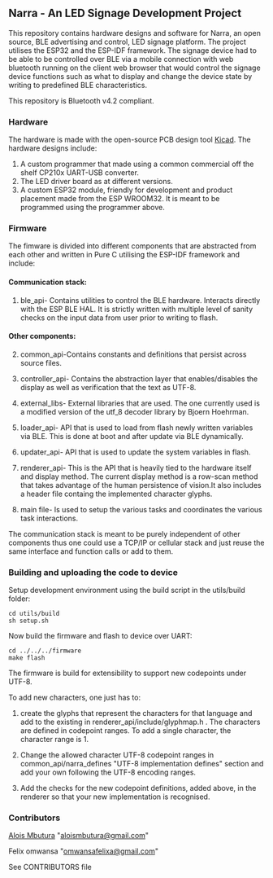 
## Narra - An LED Signage Development Project

This repository contains hardware designs and software for Narra, an open source, BLE advertising and control, LED signage platform. The project utilises the ESP32 and the ESP-IDF framework. The signage device had to be able to be controlled over BLE via a mobile connection with web bluetooth running on the client web browser that would control the signage device functions such as what to display and change the device state by writing to predefined BLE characteristics.

This repository is Bluetooth v4.2 compliant.

### Hardware

The hardware is made with the open-source PCB design tool [Kicad](http://kicad-pcb.org/). The hardware designs include:

1. A custom programmer that made using a common commercial off the shelf CP210x UART-USB converter.
2. The LED driver board as at different versions.
3. A custom ESP32 module, friendly for development and product placement made from the ESP WROOM32. It is meant to be programmed using the programmer above.

### Firmware

The fimware is divided into different components that are abstracted from each other and written in Pure C utilising the ESP-IDF framework and include:

#### Communication stack:

1. ble_api- Contains utilities to control the BLE hardware. Interacts directly with the ESP BLE HAL. It is strictly written with multiple level of sanity checks on the input data from user prior to writing to flash.

#### Other components:

2. common_api-Contains constants and definitions that persist across source files.

3. controller_api- Contains the abstraction layer that enables/disables the display as well as verification that the text as UTF-8.

4. external_libs- External libraries that are used. The one currently used is a modified version of the utf_8 decoder library by Bjoern Hoehrman.

5. loader_api- API that is used to load from flash newly written variables via BLE. This is done at boot and after update via BLE dynamically.

6. updater_api- API that is used to update the system variables in flash.

7. renderer_api- This is the API that is heavily tied to the hardware itself and display method. The current display method is a row-scan method that takes advantage of the human persistence of vision.It also includes a header file containg the implemented character glyphs.

7. main file- Is used to setup the various tasks and coordinates the various task interactions.

The communication stack is meant to be purely independent of other components thus one could use a TCP/IP or cellular stack and just reuse the same interface and function calls or add to them.

### Building and uploading the code to device

Setup development environment using the build script in the utils/build folder:

```shell
cd utils/build
sh setup.sh
```
Now build the firmware and flash to device over UART:
```shell
cd ../../../firmware
make flash
``` 

The firmware is build for extensibility to support new codepoints under UTF-8. 

To add new characters, one just has to:

1. create the glyphs that represent the characters for that language and add to the existing in renderer_api/include/glyphmap.h . The characters are defined in codepoint ranges. To add a single character, the character range is 1.

2. Change the allowed character UTF-8 codepoint ranges in  common_api/narra_defines "UTF-8 implementation defines" section and add your own following the UTF-8 encoding ranges.

3. Add the checks for the new codepoint definitions, added above, in the renderer so that your new implementation is recognised. 

### Contributors

[Alois Mbutura](https://alois.live/) "aloismbutura@gmail.com"

Felix omwansa "omwansafelixa@gmail.com"

See CONTRIBUTORS file